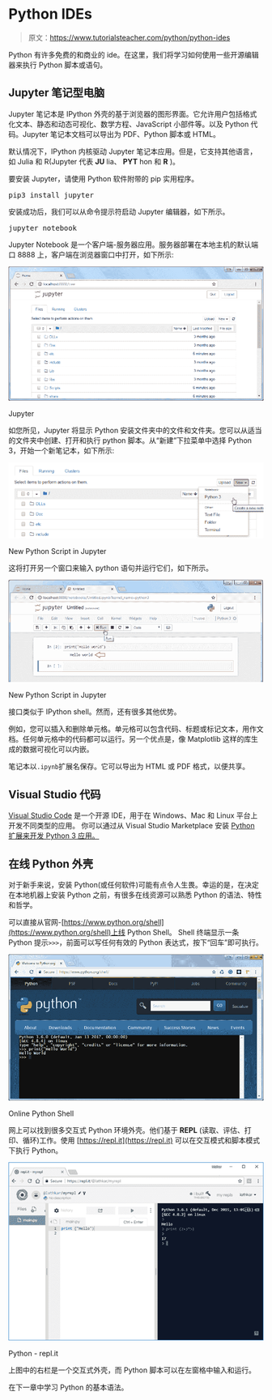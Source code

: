 # Python IDEs

> 原文：<https://www.tutorialsteacher.com/python/python-ides>

Python 有许多免费的和商业的 ide。在这里，我们将学习如何使用一些开源编辑器来执行 Python 脚本或语句。

## Jupyter 笔记型电脑

Jupyter 笔记本是 IPython 外壳的基于浏览器的图形界面。它允许用户包括格式化文本、静态和动态可视化、数学方程、JavaScript 小部件等。以及 Python 代码。Jupyter 笔记本文档可以导出为 PDF、Python 脚本或 HTML。

默认情况下，IPython 内核驱动 Jupyter 笔记本应用。但是，它支持其他语言，如 Julia 和 R(Jupyter 代表 **JU** lia、 **PYT** hon 和 **R** )。

要安装 Jupyter，请使用 Python 软件附带的 pip 实用程序。

<samp>pip3 install jupyter</samp>

安装成功后，我们可以从命令提示符启动 Jupyter 编辑器，如下所示。

<samp>jupyter notebook</samp>

Jupyter Notebook 是一个客户端-服务器应用。服务器部署在本地主机的默认端口 8888 上，客户端在浏览器窗口中打开，如下所示:

[![](img/e7634ca9153ae345de658156a8419cff.png)](../../Content/images/python/jupyter.png) 

Jupyter



如您所见，Jupyter 将显示 Python 安装文件夹中的文件和文件夹。您可以从适当的文件夹中创建、打开和执行 python 脚本。从“新建”下拉菜单中选择 Python 3，开始一个新笔记本，如下所示:

[![](img/ca4bb0bb6048f57027093546deed3564.png)](../../Content/images/python/jupyter-new.png) 

New Python Script in Jupyter



这将打开另一个窗口来输入 python 语句并运行它们，如下所示。

[![](img/91ac64346d9715a9b26b72e5b8bf99ca.png)](../../Content/images/python/jupyter-run.png) 

New Python Script in Jupyter



接口类似于 IPython shell。然而，还有很多其他优势。

例如，您可以插入和删除单元格。单元格可以包含代码、标题或标记文本，用作文档。任何单元格中的代码都可以运行。另一个优点是，像 Matplotlib 这样的库生成的数据可视化可以内嵌。

笔记本以`.ipynb`扩展名保存。它可以导出为 HTML 或 PDF 格式，以便共享。

## Visual Studio 代码

[Visual Studio Code](https://code.visualstudio.com/) 是一个开源 IDE，用于在 Windows、Mac 和 Linux 平台上开发不同类型的应用。 你可以通过从 Visual Studio Marketplace 安装 [Python 扩展来开发 Python 3 应用。](https://marketplace.visualstudio.com/items?itemName=ms-python.python)

## 在线 Python 外壳

对于新手来说，安装 Python(或任何软件)可能有点令人生畏。幸运的是，在决定在本地机器上安装 Python 之前，有很多在线资源可以熟悉 Python 的语法、特性和哲学。

可以直接从官网-[https://www.python.org/shell](https://www.python.org/shell)上线 Python Shell。 Shell 终端显示一条 Python 提示`>>>`，前面可以写任何有效的 Python 表达式，按下“回车”即可执行。

[![](img/c8c2678b059a6e4bd49b1a28f1bbdca6.png)](../../Content/images/python/online-editor2.png) 

Online Python Shell



网上可以找到很多交互式 Python 环境外壳。他们基于 **REPL** (读取、评估、打印、循环)工作。使用 [https://repl.it](https://repl.it) 可以在交互模式和脚本模式下执行 Python。

[![](img/eb02f16f06ab94ba29ee35821294bf41.png)](../../Content/images/python/repl.png) 

Python - repl.it



上图中的右栏是一个交互式外壳，而 Python 脚本可以在左窗格中输入和运行。

在下一章中学习 Python 的基本语法。
